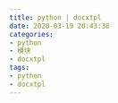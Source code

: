 ```yaml
---
title: python | docxtpl
date: 2020-03-19 20:43:38
categories:
- python
- 模块
- docxtpl
tags:
- python
- docxtpl
---
```

